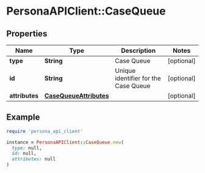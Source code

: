 # PersonaAPIClient::CaseQueue

## Properties

| Name | Type | Description | Notes |
| ---- | ---- | ----------- | ----- |
| **type** | **String** | Case Queue | [optional] |
| **id** | **String** | Unique identifier for the Case Queue | [optional] |
| **attributes** | [**CaseQueueAttributes**](CaseQueueAttributes.md) |  | [optional] |

## Example

```ruby
require 'persona_api_client'

instance = PersonaAPIClient::CaseQueue.new(
  type: null,
  id: null,
  attributes: null
)
```

